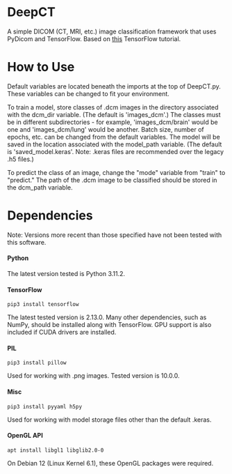 # DeepCT
A simple DICOM (CT, MRI, etc.) image classification framework that uses PyDicom and TensorFlow. Based on [this](https://www.tensorflow.org/tutorials/images/classification) TensorFlow tutorial.

# How to Use
Default variables are located beneath the imports at the top of DeepCT.py. These variables can be changed to fit your environment.

To train a model, store classes of .dcm images in the directory associated with the dcm_dir variable. (The default is 'images_dcm'.) The classes must be in different subdirectories - for example, 'images_dcm/brain' would be one and 'images_dcm/lung' would be another. Batch size, number of epochs, etc. can be changed from the default variables. The model will be saved in the location associated with the model_path variable. (The default is 'saved_model.keras'. Note: .keras files are recommended over the legacy .h5 files.)

To predict the class of an image, change the "mode" variable from "train" to "predict." The path of the .dcm image to be classified should be stored in the dcm_path variable.

# Dependencies
Note: Versions more recent than those specified have not been tested with this software.

#### Python
The latest version tested is Python 3.11.2.

#### TensorFlow
```pip3 install tensorflow```

The latest tested version is 2.13.0. Many other dependencies, such as NumPy, should be installed along with TensorFlow. GPU support is also included if CUDA drivers are installed.

#### PIL
```pip3 install pillow```

Used for working with .png images. Tested version is 10.0.0.

#### Misc
```pip3 install pyyaml h5py```

Used for working with model storage files other than the default .keras.

#### OpenGL API
```apt install libgl1 libglib2.0-0```

On Debian 12 (Linux Kernel 6.1), these OpenGL packages were required.
